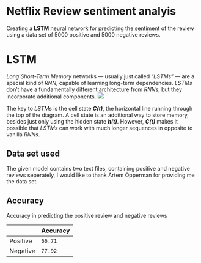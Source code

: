 # Netflix Review sentiment analyis

Creating a **LSTM** neural network for predicting the sentiment of the review using a data set of 5000 positive and 5000 negative reviews.


# LSTM 
_Long Short-Term Memory_ networks — usually just called “_LSTMs_” — are a special kind of _RNN_, capable of learning long-term dependencies. _LSTMs_ don’t have a fundamentally different architecture from _RNNs_, but they incorporate additional components.
![](https://miro.medium.com/max/884/1*Cr6Qu331zIo17_QunwJGeQ.png)

The key to _LSTMs_ is the cell state **_C(t)_**, the horizontal line running through the top of the diagram. A cell state is an additional way to store memory, besides just only using the hidden state **_h(t)_**. However, **_C(t)_** makes it possible that _LSTMs_ can work with much longer sequences in opposite to vanilla _RNNs_.

## Data set used

The given model contains two text files, containing positive and negative reviews seperately, I would like to thank Artem Opperman for providing me the data set.



## Accuracy

Accuracy in predicting the positive review and negative reviews

|                |Accuracy                |
|----------------|-------------------------------|
|Positive        |`66.71`            |
|Negative        |`77.92`            |







```
